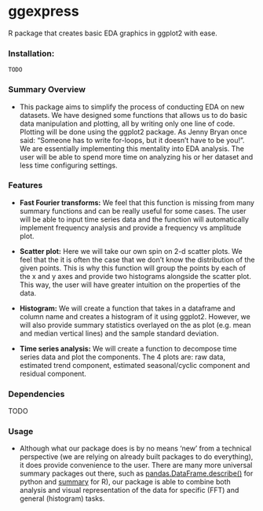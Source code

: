 # ggexpress

R package that creates basic EDA graphics in ggplot2 with ease.

### Installation:

```
TODO
```

### Summary Overview
- This package aims to simplify the process of conducting EDA on new datasets. We have designed some functions that allows us to do basic data manipulation and plotting, all by writing only one line of code. Plotting will be done using the ggplot2 package. As Jenny Bryan once said: “Someone has to write for-loops, but it doesn’t have to be you!”. We are essentially implementing this mentality into EDA analysis. The user will be able to spend more time on analyzing his or her dataset and less time configuring settings. 

### Features
- **Fast Fourier transforms:** We feel that this function is missing from many summary functions and can be really useful for some cases. The user will be able to input time series data and the function will automatically implement frequency analysis and provide a frequency vs amplitude plot.

- **Scatter plot:** Here we will take our own spin on 2-d scatter plots. We feel that the it is often the case that we don’t know the distribution of the given points. This is why this function will group the points by each of the x and y axes and provide two histograms alongside the scatter plot. This way, the user will have greater intuition on the properties of the data.

- **Histogram:** We will create a function that takes in a dataframe and column name and creates a histogram of it using ggplot2. However, we will also provide summary statistics overlayed on the as plot (e.g. mean and median vertical lines) and the sample standard deviation.


- **Time series analysis:** We will create a function to decompose time series data and plot the components. The 4 plots are: raw data, estimated trend component, estimated seasonal/cyclic component and residual component.


### Dependencies

TODO

### Usage

- Although what our package does is by no means ‘new’ from a technical perspective (we are relying on already built packages to do everything), it does provide convenience to the user. There are many more universal summary packages out there, such as [pandas.DataFrame.describe()](https://pandas.pydata.org/pandas-docs/stable/reference/api/pandas.DataFrame.describe.html) for python and [summary](https://www.rdocumentation.org/packages/base/versions/3.6.2/topics/summary) for R), our package is able to combine both analysis and visual representation of the data for specific (FFT) and general (histogram) tasks.


